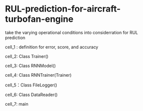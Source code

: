 # RUL-prediction-for-aircraft-turbofan-engine
take the varying operational conditions into considerration for RUL prediction

cell_1 : definition for error, score, and accuracy

cell_2: Class Trainer()

cell_3: Class RNNModel()

cell_4: Class RNNTrainer(Trainer)

cell_5：Class FileLogger()

cell_6: Class DataReader()

cell_7: main
